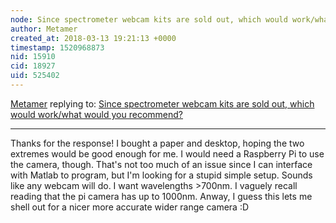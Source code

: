 ```yaml
---
node: Since spectrometer webcam kits are sold out, which would work/what would you recommend?
author: Metamer
created_at: 2018-03-13 19:21:13 +0000
timestamp: 1520968873
nid: 15910
cid: 18927
uid: 525402
---
```




[Metamer](../profile/Metamer) replying to: [Since spectrometer webcam kits are sold out, which would work/what would you recommend?](../notes/Metamer/03-10-2018/since-spectrometer-webcam-kits-are-sold-out-which-would-work-what-would-you-recommend)

----
Thanks for the response! I bought a paper and desktop, hoping the two extremes would be good enough for me. I would need a Raspberry Pi to use the camera, though. That's not too much of an issue since I can interface with Matlab  to program, but I'm looking for a stupid simple setup. Sounds like any webcam will do. I want wavelengths >700nm. I vaguely recall reading that the pi camera has up to 1000nm. Anway, I guess this lets me shell out for a nicer more accurate wider range camera :D